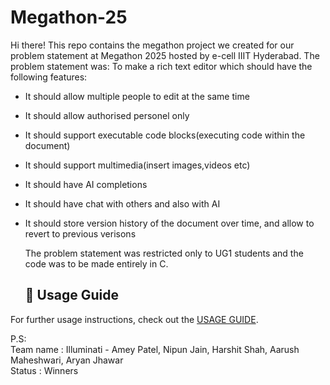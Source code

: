 # Megathon-25
  Hi there! This repo contains the megathon project we created for our problem statement at Megathon 2025 hosted by e-cell IIIT Hyderabad.
  The problem statement was:
  To make a rich text editor which should have the following features:
- It should allow multiple people to edit at the same time
- It should allow authorised personel only
- It should support executable code blocks(executing code within the document)
- It should support multimedia(insert images,videos etc)
- It should have AI completions
- It should have chat with others and also with AI
- It should store version history of the document over time, and allow to revert to previous verisons

  The problem statement was restricted only to UG1 students and the code was to be made entirely in C.

  ## 📘 Usage Guide

 For further usage instructions, check out the [USAGE GUIDE](./USAGE%20GUIDE.md).
  
 P.S:  
      Team name : Illuminati  - Amey Patel, Nipun Jain, Harshit Shah, Aarush Maheshwari, Aryan Jhawar  
        Status  : Winners
